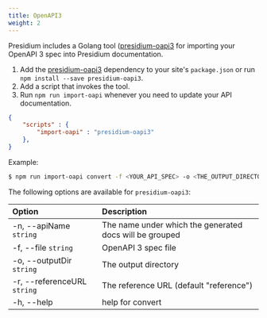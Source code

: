 ```yaml
---
title: OpenAPI3
weight: 2
---
```


Presidium includes a Golang tool ([presidium-oapi3](https://www.npmjs.com/package/presidium-oapi-3) for importing your OpenAPI 3 spec into Presidium documentation.

1. Add the [presidium-oapi3](https://www.npmjs.com/package/presidium-oapi-3) dependency to your site's `package.json` or run `npm install --save presidium-oapi3`.
1. Add a script that invokes the tool.
1. Run `npm run import-oapi` whenever you need to update your API documentation.

```json
{
    "scripts" : {
        "import-oapi" : "presidium-oapi3"
    },
}
```

Example:

```sh
$ npm run import-oapi convert -f <YOUR_API_SPEC> -o <THE_OUTPUT_DIRECTORY> -r <THE_PRESIDIUM_REFERENCE_URL>
```

The following options are available for `presidium-oapi3`:

| Option | Description
|:-------|:---
|  -n, \--apiName `string`       | The name under which the generated docs will be grouped |
|  -f, \--file `string`         |  OpenAPI 3 spec file |
|  -o, \--outputDir `string`     | The output directory |
|  -r, \--referenceURL `string`  | The reference URL (default "reference")|
|  -h, \--help                 | help for convert |